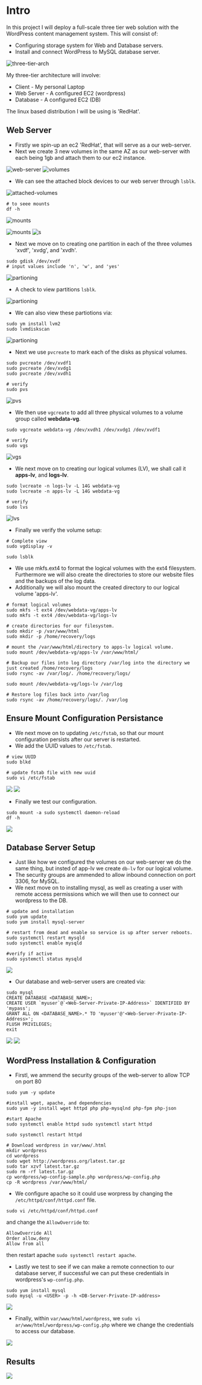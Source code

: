 # Intro

In this project I will deploy a full-scale three tier web solution with the WordPress content management system. This will consist of: 
- Configuring storage system for Web and Database servers.
- Install and connect WordPress to MySQL database server.

![three-tier-arch](img/three-tier-architecture.png)

My three-tier architecture will involve:
- Client - My personal Laptop
- Web Server - A configured EC2 (wordpress)
- Database - A configured EC2 (DB)

The linux based distribution I will be using is 'RedHat'.


## Web Server

- Firstly we spin-up an ec2 'RedHat', that will serve as a our web-server.
- Next we create 3 new volumes in the same AZ as our web-server with each being 1gb and attach them to our ec2 instance.

![web-server](img//web-server.png)
![volumes](img/server-volumes.png)

- We can see the attached block devices to our web server through `lsblk`.

![attached-volumes](img/attached_volumes.png)


```
# to seee mounts
df -h 
```

![mounts](img/created-block-devices.png)

![mounts](img/created-block-devices.png)
![s](img/created-block-devices.png)


- Next we move on to creating one partition in each of the three volumes 'xvdf', 'xvdg', and 'xvdh'.

```
sudo gdisk /dev/xvdf
# input values include 'n', 'w', and 'yes'
```
![partioning](img/disk_partition.png)

- A check to view partitions `lsblk`.

![partioning](img/partioned_volumes.png)

- We can also view these partiotions via:

```
sudo ym install lvm2
sudo lvmdiskscan
```
![partioning](img/lvm_disk%20scan.png)



- Next we use `pvcreate` to mark each of the disks as physical volumes.

```
sudo pvcreate /dev/xvdf1
sudo pvcreate /dev/xvdg1
sudo pvcreate /dev/xvdh1

# verify
sudo pvs
```
![pvs](img/pvs.png)

- We then use `vgcreate` to add all three physical volumes to a volume group called <strong>webdata-vg</strong>.

```
sudo vgcreate webdata-vg /dev/xvdh1 /dev/xvdg1 /dev/xvdf1

# verify
sudo vgs
```
![vgs](img/vgs.png)

- We next move on to creating our logical volumes (LV), we shall call it <strong>apps-lv</strong>, and <strong>logs-lv</strong>.

```
sudo lvcreate -n logs-lv -L 14G webdata-vg
sudo lvcreate -n apps-lv -L 14G webdata-vg

# verify 
sudo lvs
```

![lvs](img/lvs.png)

- Finally we verify the volume setup:

```
# Complete view
sudo vgdisplay -v 

sudo lsblk
```

- We use mkfs.ext4 to format the logical volumes with the ext4 filesystem. Furthermore we will also create the directories to store our website files and the backups of the log data.
- Additionally we will also mount the created directory to our logical volume 'apps-lv'.

```
# format logical volumes
sudo mkfs -t ext4 /dev/webdata-vg/apps-lv
sudo mkfs -t ext4 /dev/webdata-vg/logs-lv

# create directories for our filesystem.
sudo mkdir -p /var/www/html
sudo mkdir -p /home/recovery/logs

# mount the /var/www/html/directory to apps-lv logical volume.
sudo mount /dev/webdata-vg/apps-lv /var/www/html/

# Backup our files into log directory /var/log into the directory we just created /home/recovery/logs
sudo rsync -av /var/log/. /home/recovery/logs/

sudo mount /dev/webdata-vg/logs-lv /var/log

# Restore log files back into /var/log
sudo rsync -av /home/recovery/logs/. /var/log
```

## Ensure Mount Configuration Persistance

- We next move on to updating `/etc/fstab`, so that our mount configuration persists after our server is restarted.
- We add the UUID values to `/etc/fstab`.

```
# view UUID
sudo blkd

# update fstab file with new uuid
sudo vi /etc/fstab

```
![](img/uuid.png)
![](img/fstab_config.png)

- Finally we test our configuration.

```
sudo mount -a sudo systemctl daemon-reload
df -h
```
![](img/verify-setup.png)



## Database Server Setup

- Just like how we configured the volumes on our web-server we do the same thing, but insted of app-lv we create `db-lv` for our logical volume.
- The security groups are ammended to allow inbound connection on port 3306, for MySQL.
- We next move on to installing mysql, as well as creating a user with remote access permissions which we will then use to connect our wordpress to the DB.

```
# update and installation
sudo yum update
sudo yum install mysql-server

# restart from dead and enable so service is up after server reboots.
sudo systemctl restart mysqld
sudo systemctl enable mysqld

#verify if active
sudo systemctl status mysqld
```
![](img/active_mysql.png)

- Our database and web-server users are created via:

```
sudo mysql
CREATE DATABASE <DATABASE_NAME>;
CREATE USER `myuser`@`<Web-Server-Private-IP-Address>` IDENTIFIED BY 'mypass';
GRANT ALL ON <DATABASE_NAME>.* TO 'myuser'@'<Web-Server-Private-IP-Address>';
FLUSH PRIVILEGES;
exit
```
![](img/database-creation.png)
![](img/user-creation.png)

## WordPress Installation & Configuration

- Firstl, we ammend the security groups of the web-server to allow TCP on port 80

```
sudo yum -y update

#install wget, apache, and dependencies
sudo yum -y install wget httpd php php-mysqlnd php-fpm php-json

#start Apache
sudo systemctl enable httpd sudo systemctl start httpd

sudo systemctl restart httpd

# Download wordpress in var/www/.html
mkdir wordpress 
cd wordpress 
sudo wget http://wordpress.org/latest.tar.gz 
sudo tar xzvf latest.tar.gz 
sudo rm -rf latest.tar.gz 
cp wordpress/wp-config-sample.php wordpress/wp-config.php 
cp -R wordpress /var/www/html/

```

- We configure apache so it could use worpress by changing the `/etc/httpd/conf/httpd.conf` file.

```
sudo vi /etc/httpd/conf/httpd.conf
```
and change the `AllowOverride` to:

```
AllowOverride All
Order allow,deny
Allow from all
```
then restart apache `sudo systemctl restart apache`.

- Lastly we test to see if we can make a remote connection to our database server, if successful we can put these credentials in wordpress's `wp-config.php`.

```
sudo yum install mysql
sudo mysql -u <USER> -p -h <DB-Server-Private-IP-address>
```
![](img/remote-mysql-connection.png)

- Finally, within `var/www/html/wordpress`, we `sudo vi ar/www/html/wordpress/wp-config.php` where we change the credentials to access our database.

![](img/wp-config.php.png)

## Results

![](img/wordpress_web.png)

